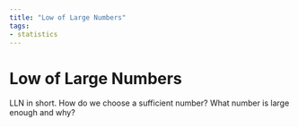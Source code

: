 ```yaml
---
title: "Low of Large Numbers"
tags:
- statistics
---
```

# Low of Large Numbers
LLN in short.
How do we choose a sufficient number? What number is large enough and why?

